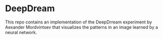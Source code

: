 # DeepDream

This repo contains an implementation of the DeepDrream experiment by Aexander Mordvintsev that visualizes the patterns in an image learned by a neural network.
